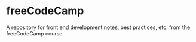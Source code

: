# freeCodeCamp

A repository for front end development notes, best practices, etc. from the freeCodeCamp course.
